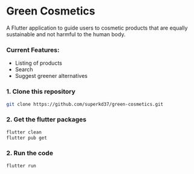# Green Cosmetics

A Flutter application to guide users to cosmetic products that are equally sustainable and not harmful to the human body.

### Current Features:
* Listing of products
* Search
* Suggest greener alternatives

### 1. Clone this repository
```bash
git clone https://github.com/superkd37/green-cosmetics.git
```

### 2. Get the flutter packages
```bash
flutter clean
flutter pub get
```
### 2. Run the code
```bash
flutter run
```

